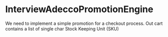 # InterviewAdeccoPromotionEngine
 We need to implement a simple promotion for a checkout process. Out cart contains a list of single char Stock Keeping Unit (SKU)
